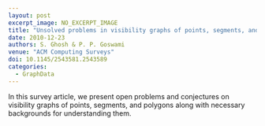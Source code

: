 ```yaml
---
layout: post
excerpt_image: NO_EXCERPT_IMAGE
title: "Unsolved problems in visibility graphs of points, segments, and polygons"
date: 2010-12-23
authors: S. Ghosh & P. P. Goswami
venue: "ACM Computing Surveys"
doi: 10.1145/2543581.2543589
categories:
  - GraphData
---
```

In this survey article, we present open problems and conjectures on visibility graphs of points, segments, and polygons along with necessary backgrounds for understanding them.
